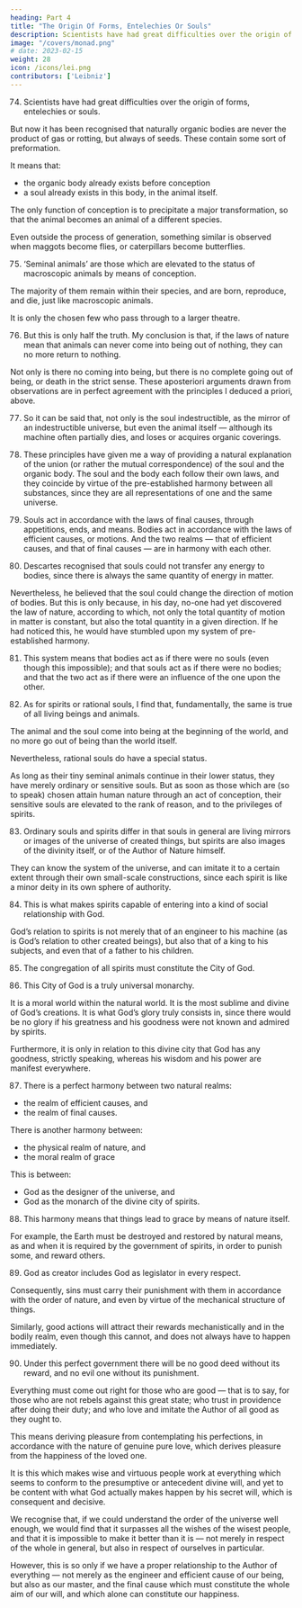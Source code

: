 ```yaml
---
heading: Part 4
title: "The Origin Of Forms, Entelechies Or Souls"
description: Scientists have had great difficulties over the origin of forms, entelechies or souls
image: "/covers/monad.png"
# date: 2023-02-15
weight: 28
icon: /icons/lei.png
contributors: ['Leibniz']
---
```



74. Scientists have had great difficulties over the origin of forms, entelechies or souls.

But now it has been recognised that naturally organic bodies are never the product of gas or rotting, but always of seeds. These contain some sort of preformation.

It means that:
- the organic body already exists before conception
- a soul already exists in this body, in the animal itself.

The only function of conception is to precipitate a major transformation, so that the animal becomes an animal of a different species. 

Even outside the process of generation, something similar is observed when maggots become flies, or caterpillars become butterflies.


75. ‘Seminal animals’ are those which are elevated to the status of macroscopic animals by means of conception. 

The majority of them remain within their species, and are born, reproduce, and die, just like macroscopic animals.

It is only the chosen few who pass through to a larger theatre.


76. But this is only half the truth. My conclusion is that, if the laws of nature mean that animals can never come into being out of nothing, they can no more return to nothing. 

Not only is there no coming into being, but there is no complete going out of being, or death in the strict sense. These aposteriori arguments drawn from observations are in perfect agreement with the principles I deduced a priori, above.

77. So it can be said that, not only is the soul indestructible, as the mirror of an indestructible universe, but even the animal itself — although its machine often partially dies, and loses or acquires organic coverings.

78. These principles have given me a way of providing a natural explanation of the union (or rather the mutual correspondence) of the soul and the organic body. The soul and the body each follow their own laws, and they coincide by virtue of the pre-established harmony between all substances, since they are all representations of one and the same universe.

79. Souls act in accordance with the laws of final causes, through appetitions, ends, and means. Bodies act in accordance with the laws of efficient causes, or motions. And the two realms — that of efficient causes, and that of final causes — are in harmony with each other.

80. Descartes recognised that souls could not transfer any energy to bodies, since there is always the same quantity of energy in matter. 

Nevertheless, he believed that the soul could change the direction of motion of bodies. But this is only because, in his day, no-one had yet discovered the law of nature, according to which, not only the total quantity of motion in matter is constant, but also the total quantity in a given direction. If he had noticed this, he would have stumbled upon my system of pre-established harmony.

81. This system means that bodies act as if there were no souls (even though this impossible); and that souls act as if there were no bodies; and that the two act as if there were an influence of the one upon the other.

82. As for spirits or rational souls, I find that, fundamentally, the same is true of all living beings and animals. 

The animal and the soul come into being at the beginning of the world, and no more go out of being than the world itself. 

Nevertheless, rational souls do have a special status. 

As long as their tiny seminal animals continue in their lower status, they have merely ordinary or sensitive souls. But as soon as those which are (so to speak) chosen attain human nature through an act of conception, their sensitive souls are elevated to the rank of reason, and to the privileges of spirits.

83. Ordinary souls and spirits differ in that souls in general are living mirrors or images of the universe of created things, but spirits are also images of the divinity itself, or of the Author of Nature himself. 

They can know the system of the universe, and can imitate it to a certain extent through their own small-scale constructions, since each spirit is like a minor deity in its own sphere of authority.

84. This is what makes spirits capable of entering into a kind of social relationship with God.

God’s relation to spirits is not merely that of an engineer to his machine (as is God’s relation to other created beings), but also that of a king to his subjects, and even that of a father to his children.

85. The congregation of all spirits must constitute the City of God.


86. This City of God is a truly universal monarchy.

It is a moral world within the natural world. It is the most sublime and divine of God’s creations. It is what God’s glory truly consists in, since there would be no glory if his greatness and his goodness were not known and admired by spirits. 

Furthermore, it is only in relation to this divine city that God has any goodness, strictly speaking, whereas his wisdom and his power are manifest everywhere.

87. There is a perfect harmony between two natural realms:
- the realm of efficient causes, and
- the realm of final causes. 

There is another harmony between:
- the physical realm of nature, and
- the moral realm of grace

This is between:
- God as the designer of the universe, and
- God as the monarch of the divine city of spirits.

88. This harmony means that things lead to grace by means of nature itself.

For example, the Earth must be destroyed and restored by natural means, as and when it is required by the government of spirits, in order to punish some, and reward others.


89. God as creator includes God as legislator in every respect.

Consequently, sins must carry their punishment with them in accordance with the order of nature, and even by virtue of the mechanical structure of things. 

Similarly, good actions will attract their rewards mechanistically and in the bodily realm, even though this cannot, and does not always have to happen immediately.

90. Under this perfect government there will be no good deed without its reward, and no evil one without its punishment.

Everything must come out right for those who are good — that is to say, for those who are not rebels against this great state; who trust in providence after doing their duty; and who love and imitate the Author of all good as they ought to. 

This means deriving pleasure from contemplating his perfections, in accordance with the nature of genuine pure love, which derives pleasure from the happiness of the loved one. 

It is this which makes wise and virtuous people work at everything which seems to conform to the presumptive or antecedent divine will, and yet to be content with what God actually makes happen by his secret will, which is consequent and decisive.

We recognise that, if we could understand the order of the universe well enough, we would find that it surpasses all the wishes of the wisest people, and that it is impossible to make it better than it is — not merely in respect of the whole in general, but also in respect of ourselves in particular. 

However, this is so only if we have a proper relationship to the Author of everything — not merely as the engineer and efficient cause of our being, but also as our master, and the final cause which must constitute the whole aim of our will, and which alone can constitute our happiness.
